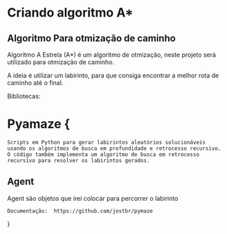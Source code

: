 # Criando algoritmo A*

## Algoritmo Para otmização de caminho

Algoritmo A Estrela (A*) é um algoritmo de otmização, neste projeto será utilizado para otmização de caminho.

 A ideia é utilizar um labirinto, para que consiga encontrar a melhor rota de caminho até o final.


Bibliotecas:

# Pyamaze {
    Scripts em Python para gerar labirintos aleatórios solucionáveis usando os algoritmos de busca em profundidade e retrocesso recursivo. O código também implementa um algoritmo de busca em retrocesso recursivo para resolver os labirintos gerados. 

## Agent

 Agent são objetos que irei colocar para percorrer o labirinto

    Documentação:  https://github.com/jostbr/pymaze
}

